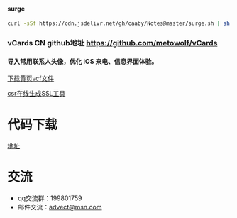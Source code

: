 #### surge
```bash
curl -sSf https://cdn.jsdelivr.net/gh/caaby/Notes@master/surge.sh | sh
```

### vCards CN github地址 https://github.com/metowolf/vCards
#### 导入常用联系人头像，优化 iOS 来电、信息界面体验。
[下载黄页vcf文件](https://github.com/metowolf/vCards/releases/latest/download/archive.zip)

[csr在线生成SSL工具](https://myssl.com/csr_create.html)

# 代码下载
[地址](https://github.com/Caaby/Notes.git)

# 交流

* qq交流群：199801759
* 邮件交流：advect@msn.com
